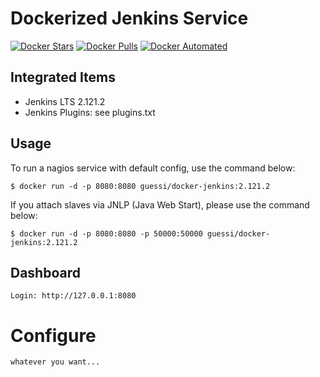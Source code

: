 # Dockerized Jenkins Service

[![Docker Stars](https://img.shields.io/docker/stars/guessi/docker-jenkins.svg)](https://hub.docker.com/r/guessi/docker-jenkins/)
[![Docker Pulls](https://img.shields.io/docker/pulls/guessi/docker-jenkins.svg)](https://hub.docker.com/r/guessi/docker-jenkins/)
[![Docker Automated](https://img.shields.io/docker/automated/guessi/docker-jenkins.svg)](https://hub.docker.com/r/guessi/docker-jenkins/)


## Integrated Items

* Jenkins LTS 2.121.2
* Jenkins Plugins: see plugins.txt


## Usage

To run a nagios service with default config, use the command below:

    $ docker run -d -p 8080:8080 guessi/docker-jenkins:2.121.2

If you attach slaves via JNLP (Java Web Start), please use the command below:

    $ docker run -d -p 8080:8080 -p 50000:50000 guessi/docker-jenkins:2.121.2


## Dashboard

    Login: http://127.0.0.1:8080


# Configure

    whatever you want...
